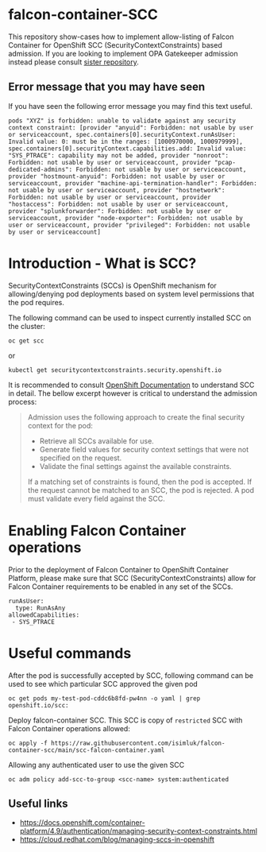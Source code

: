 # falcon-container-SCC

This repository show-cases how to implement allow-listing of Falcon Container for OpenShift SCC (SecurityContextConstraints) based admission.
If you are looking to implement OPA Gatekeeper admission instead please consult [sister repository](https://github.com/isimluk/falcon-container-opa-templates).

## Error message that you may have seen

If you have seen the following error message you may find this text useful.
```
pods "XYZ" is forbidden: unable to validate against any security context constraint: [provider "anyuid": Forbidden: not usable by user or serviceaccount, spec.containers[0].securityContext.runAsUser: Invalid value: 0: must be in the ranges: [1000970000, 1000979999], spec.containers[0].securityContext.capabilities.add: Invalid value: "SYS_PTRACE": capability may not be added, provider "nonroot": Forbidden: not usable by user or serviceaccount, provider "pcap-dedicated-admins": Forbidden: not usable by user or serviceaccount, provider "hostmount-anyuid": Forbidden: not usable by user or serviceaccount, provider "machine-api-termination-handler": Forbidden: not usable by user or serviceaccount, provider "hostnetwork": Forbidden: not usable by user or serviceaccount, provider "hostaccess": Forbidden: not usable by user or serviceaccount, provider "splunkforwarder": Forbidden: not usable by user or serviceaccount, provider "node-exporter": Forbidden: not usable by user or serviceaccount, provider "privileged": Forbidden: not usable by user or serviceaccount]
```

# Introduction - What is SCC?

SecurityContextConstraints (SCCs) is OpenShift mechanism for allowing/denying pod deployments based on system level permissions that the pod requires.

The following command can be used to inspect currently installed SCC on the cluster:

    oc get scc
    
or

    kubectl get securitycontextconstraints.security.openshift.io

It is recommended to consult [OpenShift Documentation](https://docs.openshift.com/container-platform/4.9/authentication/managing-security-context-constraints.html) to understand SCC in detail. The bellow excerpt however is critical to understand the admission process:

> Admission uses the following approach to create the final security context for the pod:
>
>  - Retrieve all SCCs available for use.
>  - Generate field values for security context settings that were not specified on the request.
>  - Validate the final settings against the available constraints.
>
> If a matching set of constraints is found, then the pod is accepted. If the request cannot be matched to an SCC, the pod is rejected. A pod must validate every field against the SCC. 

# Enabling Falcon Container operations

Prior to the deployment of Falcon Container to OpenShift Container Platform, please make sure that SCC (SecurityContextConstraints)
allow for Falcon Container requirements to be enabled in any set of the SCCs.

    runAsUser:
      type: RunAsAny
    allowedCapabilities:
     - SYS_PTRACE

# Useful commands

After the pod is successfully accepted by SCC, following command can be used to see which particular SCC approved the given pod

    oc get pods my-test-pod-cddc6b8fd-pw4nn -o yaml | grep openshift.io/scc:

Deploy falcon-container SCC. This SCC is copy of `restricted` SCC with Falcon Container operations allowed:

    oc apply -f https://raw.githubusercontent.com/isimluk/falcon-container-scc/main/scc-falcon-container.yaml

Allowing any authenticated user to use the given SCC

    oc adm policy add-scc-to-group <scc-name> system:authenticated

## Useful links
 - https://docs.openshift.com/container-platform/4.9/authentication/managing-security-context-constraints.html
 - https://cloud.redhat.com/blog/managing-sccs-in-openshift

